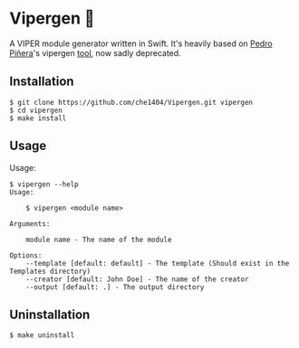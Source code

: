# Vipergen 🐍

A VIPER module generator written in Swift. It's heavily based on [Pedro Piñera](https://twitter.com/pepibumur)'s vipergen [tool](https://github.com/pepibumur/viper-module-generator/), now sadly deprecated.

## Installation
```shell
$ git clone https://github.com/che1404/Vipergen.git vipergen
$ cd vipergen
$ make install
```

## Usage
Usage:

```shell
$ vipergen --help
Usage:

    $ vipergen <module name>

Arguments:

    module name - The name of the module

Options:
    --template [default: default] - The template (Should exist in the Templates directory)
    --creator [default: John Doe] - The name of the creator
    --output [default: .] - The output directory
```

## Uninstallation
```shell
$ make uninstall
```
